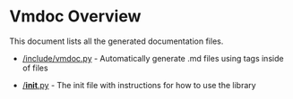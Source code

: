 # Vmdoc Overview

This document lists all the generated documentation files.

- [/include/vmdoc.py]( vmdoc.py_99ab01.md ) - Automatically generate .md files using tags inside of files

- [/__init__.py]( _init_.py_b76991.md ) - The init file with instructions for how to use the library

